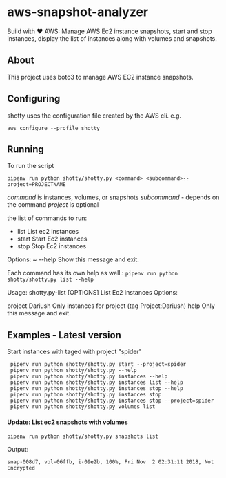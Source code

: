 # aws-snapshot-analyzer

Build with :heart:
AWS: Manage AWS Ec2 instance snapshots, start and stop instances, display the list of instances along with volumes and snapshots.

## About

This project uses boto3 to manage AWS EC2 instance snapshots.

## Configuring

shotty uses the configuration file created by the AWS cli. e.g.

`aws configure --profile shotty`

## Running

To run the script

`pipenv run python shotty/shotty.py <command> <subcommand>--project=PROJECTNAME`

*command* is instances, volumes, or snapshots
*subcommand*  - depends on the command
*project* is optional 

the list of commands to run:
-   list   List ec2 instances
-   start  Start Ec2 instances
-   stop   Stop Ec2 instances

Options:
~ --help  Show this message and exit.



Each command has its own help as well.:
`pipenv run python shotty/shotty.py list --help`

Usage:
shotty.py-list [OPTIONS]
List Ec2 instances
Options:

project Dariush Only instances for project (tag Project:Dariush)
help            Only this message and exit.

## Examples - Latest version
 Start instances with taged with project "spider"
```
 pipenv run python shotty/shotty.py start --project=spider
 pipenv run python shotty/shotty.py --help
 pipenv run python shotty/shotty.py instances --help
 pipenv run python shotty/shotty.py instances list --help
 pipenv run python shotty/shotty.py instances stop --help
 pipenv run python shotty/shotty.py instances stop
 pipenv run python shotty/shotty.py instances stop --project=spider
 pipenv run python shotty/shotty.py volumes list

 ```

 #### Update: List ec2 snapshots with volumes

  ```
  pipenv run python shotty/shotty.py snapshots list
  ```
  Output:
```  
snap-008d7, vol-06ffb, i-09e2b, 100%, Fri Nov  2 02:31:11 2018, Not Encrypted
